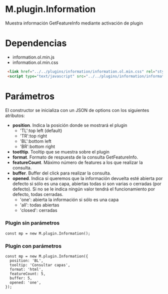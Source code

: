 # M.plugin.Information

Muestra información GetFeatureInfo mediante activación de plugin

# Dependencias

- information.ol.min.js
- information.ol.min.css


```html
 <link href="../../plugins/information/information.ol.min.css" rel="stylesheet" />
 <script type="text/javascript" src="../../plugins/information/information.ol.min.js"></script>
```


# Parámetros

El constructor se inicializa con un JSON de options con los siguientes atributos:


- **position**. Indica la posición donde se mostrará el plugin
  - 'TL':top left (default)
  - 'TR':top right
  - 'BL':bottom left
  - 'BR':bottom right
- **tootltip**. Tooltip que se muestra sobre el plugin
- **format**. Formato de respuesta de la consulta GetFeatureInfo.
- **featureCount**. Máximo número de features a los que realizar la consulta.
- **buffer**. Buffer del click para realizar la consulta.
- **opened**. Indica si queremos que la información devuelta esté abierta por defecto si sólo es una capa, abiertas todas si son varias o cerradas (por defecto). Si no se le indica ningún valor tendrá el funcionamiento por defecto, todas cerradas.
  - 'one': abierta la información si sólo es una capa
  - 'all': todas abiertas
  - 'closed': cerradas

### Plugin sin parámetros

```
const mp = new M.plugin.Information();
```
### Plugin con parámetros

```
const mp = new M.plugin.Information({
  position: 'BL',
  tooltip: 'Consultar capas',
  format: 'html',
  featureCount: 5,
  buffer: 5,
  opened: 'one',
});
```
